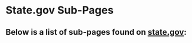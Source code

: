 # State.gov Sub-Pages

## Below is a list of sub-pages found on [state.gov](https://www.state.gov):

